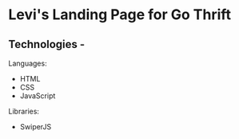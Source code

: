 # Levi's Landing Page for Go Thrift
## Technologies -

Languages: 

* HTML
* CSS
* JavaScript

Libraries:

* SwiperJS
